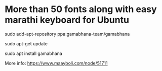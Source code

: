 # More than 50 fonts along with easy marathi keyboard for Ubuntu

sudo add-apt-repository ppa:gamabhana-team/gamabhana

sudo apt-get update

sudo apt install gamabhana

More info: https://www.maayboli.com/node/51711
